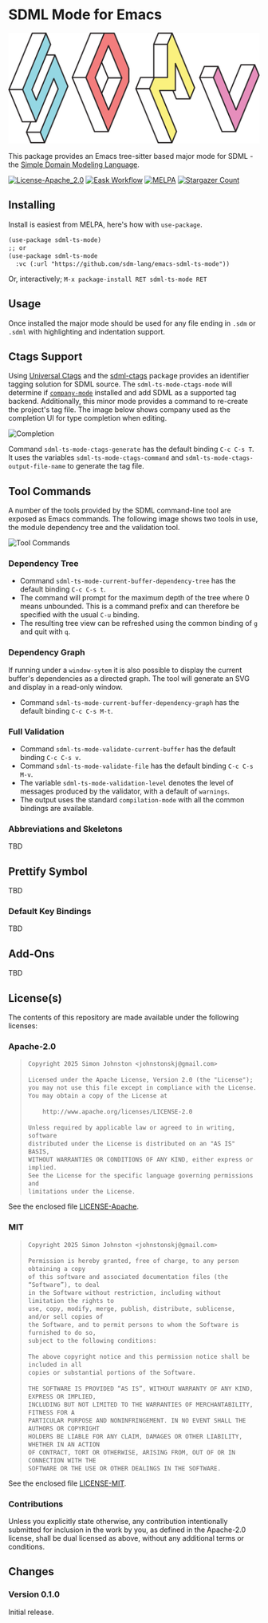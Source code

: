 # SDML Mode for Emacs

![SDML Logo Text](https://raw.githubusercontent.com/sdm-lang/.github/main/profile/horizontal-text.svg)

This package provides an Emacs tree-sitter based major mode for SDML - the
[Simple Domain Modeling Language](https://github.com/sdm-lang/tree-sitter-sdml).

[![License-Apache_2.0](https://img.shields.io/badge/License-Apache_2.0-blue.svg)](https://opensource.org/licenses/Apache-2.0)
[![Eask Workflow](https://github.com/sdm-lang/emacs-sdml-ts-mode/actions/workflows/emacs-eask.yml/badge.svg)](https://github.com/sdm-lang/emacs-sdml-ts-mode/actions/workflows/emacs-eask.yml)
[![MELPA](https://melpa.org/packages/sdml-ts-mode-badge.svg)](https://melpa.org/#/sdml-ts-mode)
[![Stargazer Count](https://img.shields.io/github/stars/sdm-lang/emacs-sdml-ts-mode.svg)](https://github.com/sdm-lang/emacs-sdml-ts-mode/stargazers)

## Installing

Install is easiest from MELPA, here's how with `use-package`.

```elisp
(use-package sdml-ts-mode)
;; or
(use-package sdml-ts-mode
  :vc (:url "https://github.com/sdm-lang/emacs-sdml-ts-mode"))
```

Or, interactively; `M-x package-install RET sdml-ts-mode RET`

## Usage

Once installed the major mode should be used for any file ending in `.sdm` or
`.sdml` with highlighting and indentation support.

## Ctags Support

Using [Universal Ctags](https://ctags.io) and the [sdml-ctags](https://github.com/sdm-lang/sdml-ctags) package provides an identifier tagging
solution for SDML source. The `sdml-ts-mode-ctags-mode` will determine if
[`company-mode`](https://company-mode.github.io/) installed and add SDML as a supported tag backend. Additionally,
this minor mode provides a command to re-create the project's tag file. The
image below shows company used as the completion UI for type completion when
editing.

![Completion](./images/emacs-completion.png)

Command `sdml-ts-mode-ctags-generate` has the default binding `C-c C-s T`. It uses
the variables `sdml-ts-mode-ctags-command` and `sdml-ts-mode-ctags-output-file-name`
to generate the tag file.

## Tool Commands

A number of the tools provided by the SDML command-line tool are exposed as
Emacs commands. The following image shows two tools in use, the module
dependency tree and the validation tool.

![Tool Commands](./images/emacs-tools.png)

### Dependency Tree

* Command `sdml-ts-mode-current-buffer-dependency-tree` has the default binding
  `C-c C-s t`.
* The command will prompt for the maximum depth of the tree where 0 means
  unbounded. This is a command prefix and can therefore be specified with the
  usual `C-u` binding.
* The resulting tree view can be refreshed using the common binding of `g` and
  quit with `q`.
  
### Dependency Graph

If running under a `window-sytem` it is also possible to display the current
buffer's dependencies as a directed graph. The tool will generate an SVG and
display in a read-only window.

* Command `sdml-ts-mode-current-buffer-dependency-graph` has the default binding
  `C-c C-s M-t`.

### Full Validation

* Command `sdml-ts-mode-validate-current-buffer` has the default binding `C-c C-s
  v`.
* Command `sdml-ts-mode-validate-file` has the default binding `C-c C-s M-v`.
* The variable `sdml-ts-mode-validation-level` denotes the level of messages
  produced by the validator, with a default of `warnings`.
* The output uses the standard `compilation-mode` with all the common bindings are
  available.

### Abbreviations and Skeletons

TBD

## Prettify Symbol

TBD

### Default Key Bindings

TBD

## Add-Ons

TBD

## License(s)

The contents of this repository are made available under the following
licenses:

### Apache-2.0

> ```text
> Copyright 2025 Simon Johnston <johnstonskj@gmail.com>
> 
> Licensed under the Apache License, Version 2.0 (the "License");
> you may not use this file except in compliance with the License.
> You may obtain a copy of the License at
> 
>     http://www.apache.org/licenses/LICENSE-2.0
> 
> Unless required by applicable law or agreed to in writing, software
> distributed under the License is distributed on an "AS IS" BASIS,
> WITHOUT WARRANTIES OR CONDITIONS OF ANY KIND, either express or implied.
> See the License for the specific language governing permissions and
> limitations under the License.
> ```

See the enclosed file [LICENSE-Apache](https://github.com/sdm-lang/emacs-sdml-ts-mode/blob/main/LICENSE-APACHE).

### MIT

> ```text
> Copyright 2025 Simon Johnston <johnstonskj@gmail.com>
> 
> Permission is hereby granted, free of charge, to any person obtaining a copy
> of this software and associated documentation files (the “Software”), to deal
> in the Software without restriction, including without limitation the rights to
> use, copy, modify, merge, publish, distribute, sublicense, and/or sell copies of
> the Software, and to permit persons to whom the Software is furnished to do so,
> subject to the following conditions:
> 
> The above copyright notice and this permission notice shall be included in all
> copies or substantial portions of the Software.
> 
> THE SOFTWARE IS PROVIDED “AS IS”, WITHOUT WARRANTY OF ANY KIND, EXPRESS OR IMPLIED,
> INCLUDING BUT NOT LIMITED TO THE WARRANTIES OF MERCHANTABILITY, FITNESS FOR A
> PARTICULAR PURPOSE AND NONINFRINGEMENT. IN NO EVENT SHALL THE AUTHORS OR COPYRIGHT
> HOLDERS BE LIABLE FOR ANY CLAIM, DAMAGES OR OTHER LIABILITY, WHETHER IN AN ACTION
> OF CONTRACT, TORT OR OTHERWISE, ARISING FROM, OUT OF OR IN CONNECTION WITH THE
> SOFTWARE OR THE USE OR OTHER DEALINGS IN THE SOFTWARE.
> ```

See the enclosed file [LICENSE-MIT](https://github.com/sdm-lang/emacs-sdml-ts-mode/blob/main/LICENSE-MIT).

### Contributions

Unless you explicitly state otherwise, any contribution intentionally submitted
for inclusion in the work by you, as defined in the Apache-2.0 license, shall
be dual licensed as above, without any additional terms or conditions.

## Changes

### Version 0.1.0

Initial release.
